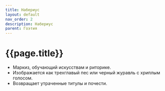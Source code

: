```yaml
---
title: Набериус
layout: default
nav_order: 2
description: Набериус
parent: Гоэтия
---
```


# {{page.title}}

- Маркиз, обучающий искусствам и риторике.
- Изображается как трехглавый пес или черный журавль с хриплым голосом.
- Возвращает утраченные титулы и почести.
